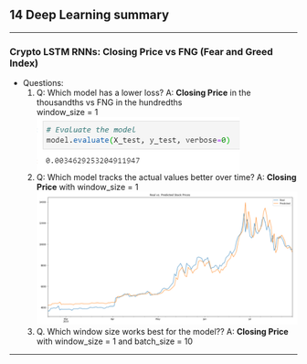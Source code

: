 ## 14 Deep Learning summary
---
### Crypto LSTM RNNs: Closing Price vs FNG (Fear and Greed Index)
* Questions:
    1.  Q: Which model has a lower loss?
        A: **Closing Price** in the thousandths vs FNG in the hundredths\
            window_size = 1
             ![Loss](closing_price.window_size=1.PNG)
    2.  Q: Which model tracks the actual values better over time?
        A: **Closing Price** with window_size = 1
            ![Plot](closing_price.prediction.PNG)
    3.  Q. Which window size works best for the model??
        A: **Closing Price** with window_size = 1 and batch_size = 10
---